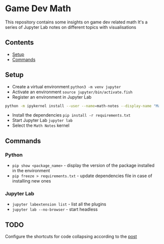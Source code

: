 # Game Dev Math

This repository contains some insights on game dev related math
It's a series of Jupyter Lab notes on different topics with visualisations

## Contents

- [Setup](#setup)
- [Commands](#commands)

## Setup

- Create a virtual environment `python3 -m venv jupyter`
- Activate an environment `source jupyter/bin/activate.fish`
- Register an environment in Jupyter Lab
```sh
python -m ipykernel install --user --name=math-notes --display-name "Math Notes"
```
- Install the dependencies `pip install -r requirements.txt`
- Start Jupyter Lab `jupyter lab`
- Select the `Math Notes` kernel

## Commands

### Python

- `pip show <package_name>` - display the version of the package installed in the environment
- `pip freeze > requirements.txt` - update dependencies file in case of installing new ones

### Jupyter Lab

- `jupyter labextension list` - list all the plugins
- `jupyter lab --no-browser` - start headless

## TODO

Configure the shortcuts for code collapsing according to the [post](https://stackoverflow.com/questions/49280261/jupyter-lab-shortcuts)
